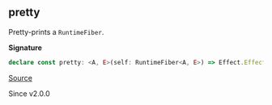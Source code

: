 ## pretty

Pretty-prints a `RuntimeFiber`.

**Signature**

```ts
declare const pretty: <A, E>(self: RuntimeFiber<A, E>) => Effect.Effect<string>
```

[Source](https://github.com/Effect-TS/effect/tree/main/packages/effect/src/Fiber.ts#L644)

Since v2.0.0